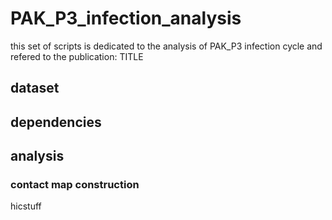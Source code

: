 # PAK_P3_infection_analysis

this set of scripts is dedicated to the analysis of PAK_P3 infection cycle and refered to the publication:
TITLE

## dataset


## dependencies


## analysis

### contact map construction

hicstuff
